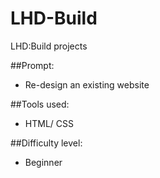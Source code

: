 # LHD-Build
LHD:Build projects

##Prompt: 
*   Re-design an existing website

##Tools used:
* HTML/ CSS

##Difficulty level: 
* Beginner
